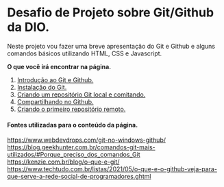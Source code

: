 # Desafio de Projeto sobre Git/Github da DIO.

Neste projeto vou fazer uma breve apresentação do Git e Github e alguns comandos básicos utilizando HTML, CSS e Javascript.

**O que você irá encontrar na página.**

1. [Introdução ao Git e Github.](index.html#about-git1)
2. [Instalação do Git.](index.html#about-git2)
3. [Criando um repositório Git local e comitando.](index.html#about-git3)
4. [Compartilhando no Github.](index.html#about-git4)
5. [Criando o primeiro repositório remoto.](index.html#about-git5)

#### Fontes utilizadas para o conteúdo da página.

https://www.webdevdrops.com/git-no-windows-github/  
https://blog.geekhunter.com.br/comandos-git-mais-utilizados/#Porque_preciso_dos_comandos_Git  
https://kenzie.com.br/blog/o-que-e-git/  
https://www.techtudo.com.br/listas/2021/05/o-que-e-o-github-veja-para-que-serve-a-rede-social-de-programadores.ghtml
